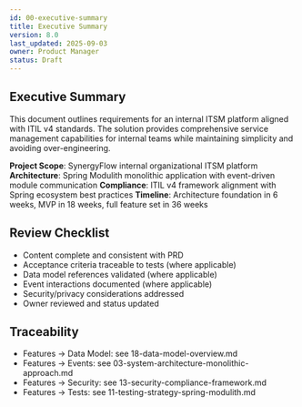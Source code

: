 ```yaml
---
id: 00-executive-summary
title: Executive Summary
version: 8.0
last_updated: 2025-09-03
owner: Product Manager
status: Draft
---
```


## Executive Summary

This document outlines requirements for an internal ITSM platform aligned with ITIL v4 standards. The solution provides comprehensive service management capabilities for internal teams while maintaining simplicity and avoiding over-engineering.

**Project Scope**: SynergyFlow internal organizational ITSM platform
**Architecture**: Spring Modulith monolithic application with event-driven module communication
**Compliance**: ITIL v4 framework alignment with Spring ecosystem best practices
**Timeline**: Architecture foundation in 6 weeks, MVP in 18 weeks, full feature set in 36 weeks


## Review Checklist
- Content complete and consistent with PRD
- Acceptance criteria traceable to tests (where applicable)
- Data model references validated (where applicable)
- Event interactions documented (where applicable)
- Security/privacy considerations addressed
- Owner reviewed and status updated

## Traceability
- Features → Data Model: see 18-data-model-overview.md
- Features → Events: see 03-system-architecture-monolithic-approach.md
- Features → Security: see 13-security-compliance-framework.md
- Features → Tests: see 11-testing-strategy-spring-modulith.md
